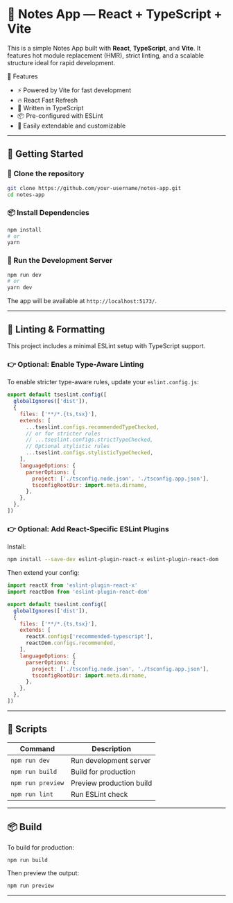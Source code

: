 # 📝 Notes App — React + TypeScript + Vite

This is a simple Notes App built with **React**, **TypeScript**, and **Vite**. It features hot module replacement (HMR), strict linting, and a scalable structure ideal for rapid development.

🧰 Features

- ⚡️ Powered by Vite for fast development  
- 🔥 React Fast Refresh  
- 🧠 Written in TypeScript  
- 📦 Pre-configured with ESLint  
- 📝 Easily extendable and customizable  


---

## 🚀 Getting Started

### 📁 Clone the repository

```bash
git clone https://github.com/your-username/notes-app.git
cd notes-app
````

### 📦 Install Dependencies

```bash
npm install
# or
yarn
```

### 🧪 Run the Development Server

```bash
npm run dev
# or
yarn dev
```

The app will be available at `http://localhost:5173/`.

---

## 🧹 Linting & Formatting

This project includes a minimal ESLint setup with TypeScript support.

### 👉 Optional: Enable Type-Aware Linting

To enable stricter type-aware rules, update your `eslint.config.js`:

```js
export default tseslint.config([
  globalIgnores(['dist']),
  {
    files: ['**/*.{ts,tsx}'],
    extends: [
      ...tseslint.configs.recommendedTypeChecked,
      // or for stricter rules
      // ...tseslint.configs.strictTypeChecked,
      // Optional stylistic rules
      ...tseslint.configs.stylisticTypeChecked,
    ],
    languageOptions: {
      parserOptions: {
        project: ['./tsconfig.node.json', './tsconfig.app.json'],
        tsconfigRootDir: import.meta.dirname,
      },
    },
  },
])
```

### 👉 Optional: Add React-Specific ESLint Plugins

Install:

```bash
npm install --save-dev eslint-plugin-react-x eslint-plugin-react-dom
```

Then extend your config:

```js
import reactX from 'eslint-plugin-react-x'
import reactDom from 'eslint-plugin-react-dom'

export default tseslint.config([
  globalIgnores(['dist']),
  {
    files: ['**/*.{ts,tsx}'],
    extends: [
      reactX.configs['recommended-typescript'],
      reactDom.configs.recommended,
    ],
    languageOptions: {
      parserOptions: {
        project: ['./tsconfig.node.json', './tsconfig.app.json'],
        tsconfigRootDir: import.meta.dirname,
      },
    },
  },
])
```

---

## 🧪 Scripts

| Command           | Description              |
| ----------------- | ------------------------ |
| `npm run dev`     | Run development server   |
| `npm run build`   | Build for production     |
| `npm run preview` | Preview production build |
| `npm run lint`    | Run ESLint check         |

---

## 📦 Build

To build for production:

```bash
npm run build
```

Then preview the output:

```bash
npm run preview
```

---
